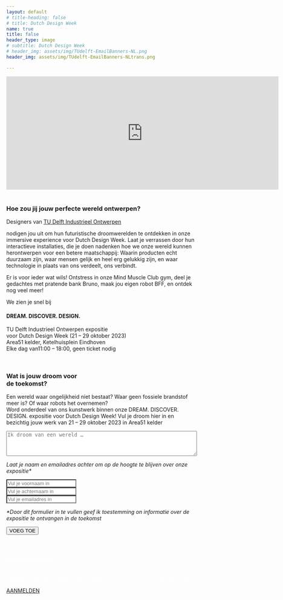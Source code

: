 ```yaml
---
layout: default
# title-heading: false
# title: Dutch Design Week
name: true
title: false
header_type: image
# subtitle: Dutch Design Week
# header_img: assets/img/TUdelft-EmailBanners-NL.png
header_img: assets/img/TUdelft-EmailBanners-NLtrans.png

---
```

<div class="card shadow videoWrapper">
<iframe width="720" height="299" src="https://www.youtube.com/embed/-Cq_jbJ-F7Q" title="DREAM. DISCOVER. DESIGN. - TU Delft Industrial Design Engineering at Dutch Design Week 2023 (teaser)" frameborder="0" allow="accelerometer; autoplay; clipboard-write; encrypted-media; gyroscope; picture-in-picture; web-share" allowfullscreen></iframe>
</div>  
<br>

<div class="card shadow text-center white-card">
  <div class="card-body">
    <h3 class="card-title NeueMachina-h3">Hoe zou jij jouw perfecte wereld ontwerpen?
</h3>
    <p class="card-text open-sans">
Designers van <a href="https://www.tudelft.nl/io" target="_blank"><u class="NeueMachina">TU Delft Industrieel Ontwerpen</u></a> 

nodigen jou uit om hun futuristische droomwerelden te ontdekken in onze 
<span class="NeueMachina">immersive experience voor Dutch Design Week</span>. 
Laat je  <span class="NeueMachina">verrassen</span> door hun interactieve installaties, die je doen nadenken hoe we onze wereld kunnen herontwerpen voor een betere maatschappij: 
Waarin producten echt duurzaam zijn, waar mensen gelijk en heel erg gelukkig zijn, en waar technologie in plaats van ons verdeelt, ons verbindt. 
</p>

<p class="card-text open-sans">
Er is voor ieder wat wils! 
Ontstress in onze Mind Muscle Club gym, deel je gedachtes met <span class="NeueMachina">pratende bank Bruno, maak jou eigen robot BFF,</span> en ontdek nog veel meer!

</p>
<p class="card-text NeueMachina">
We zien je snel bij
</p>
<h4 class="card-text NeueMachina-h4">
DREAM. DISCOVER. DESIGN. 
</h4>
<p class="card-text open-sans">
TU Delft Industrieel Ontwerpen expositie<br>
voor Dutch Design Week (21 – 29 oktober 2023)<br>
Area51 kelder, Ketelhuisplein Eindhoven<br>
Elke dag van11:00 – 18:00, geen ticket nodig

</p>
  </div>
</div>
<br>
<div class="card shadow text-center orange-card">
  <div class="card-body">
    <h3 class="card-title NeueMachina-h3">Wat is jouw droom voor <br>de toekomst?
</h3>
    <p class="card-text open-sans">
Een wereld waar ongelijkheid niet bestaat? Waar geen fossiele brandstof meer is? Of waar robots het overnemen? 
<br>
<span class="NeueMachina">Word onderdeel van ons kunstwerk </span> binnen onze DREAM. DISCOVER. DESIGN. expositie voor Dutch Design Week!  <span class="NeueMachina">Vul je droom hier in</span> en bezichtig jouw werk van 21 – 29 oktober 2023 in Area51 kelder
</p>

<form action="https://docs.google.com/forms/d/e/1FAIpQLSfdc1unbcgQZHS4Lb-pI-a1Q9STDNdGm39bc_eG18JwBc5DZA/formResponse" method="POST">
        <div class="form-row align-items-center">
            <div class="col">
                <!-- <label><i>I am dreaming of a world with...</i></label> -->
<textarea id="freeform"  class="text-center" name="entry.611985276" required rows="4" style="min-width: 100%" placeholder="Ik droom van een wereld …
"></textarea>
            </div>
        </div>
        <p class="open-sans"><i>Laat je naam en emailadres achter om op  de hoogte te blijven over onze expositie*</i></p>
        <div class="form-group">
            <!-- <label>Name:</label><br> -->
            <input class="form-control text-center" name="entry.1065905976" required type="text" placeholder="Vul je voornaam in" style="background-color: white"/>
        </div>
        <div class="form-group">
            <!-- <label>Name:</label><br> -->
            <input class="form-control text-center" name="entry.1327196650" required type="text" placeholder="Vul je achternaam in" style="background-color: white"/>
        </div>
        <div class="form-group">
            <!-- <label>Email:</label><br> -->
            <input class="form-control text-center" name="entry.1561828014" required type="text" placeholder="Vul je emailadres in" style="background-color: white"/>
        </div>
        <p class="open-sans"><i>*Door dit formulier in te vullen geef ik toestemming on informatie over de expositie te ontvangen in de toekomst
</i></p>
        <input type="submit" value="VOEG TOE" class="btn btn-primary NeueMachina">
        <!-- <h3>SEE YOU SOON!</h3> -->
    </form>
  </div>
</div>
<br>

<div class="card shadow text-center purple-card">
  <div class="card-body">
    <h3 class="card-title NeueMachina-h3" style="color: white;">Win vrijkaartjes!</h3>
    <p class="card-text open-sans" style="color: white;">
We geven vrijkaarten weg voor Dutch Design Week!  Meld je aan voor <span class="NeueMachina">8 oktober 2023</span> en we laten je op 11 oktober 2023 weten of je hebt gewonnen!
</p>

<a
 href="/nl/freeticket" class="btn btn-primary btn-lg active  NeueMachina" role="button" aria-pressed="true">AANMELDEN
</a>
  </div>
</div>
<br>